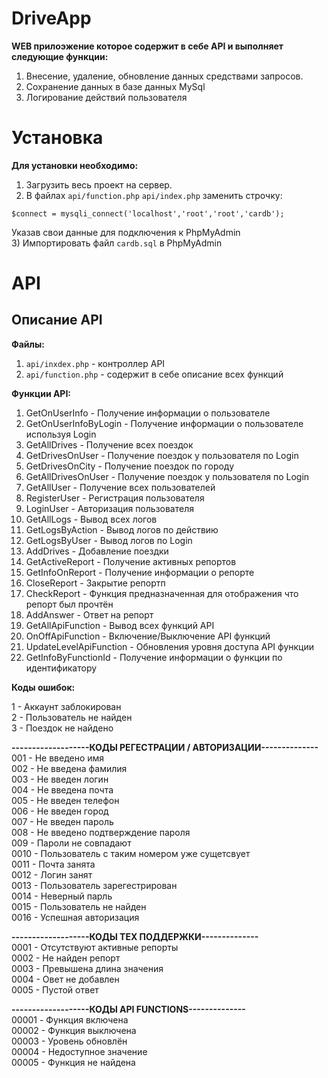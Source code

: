 # DriveApp
**WEB прилоэжение которое содержит в себе API и выполняет следующие функции:**
1) Внесение, удаление, обновление данных средствами запросов.
2) Сохранение данных в базе данных MySql
3) Логирование действий пользователя

# Установка
**Для установки необходимо:**
1) Загрузить весь проект на сервер.
1) В файлах `api/function.php` `api/index.php` заменить строчку:
```
$connect = mysqli_connect('localhost','root','root','cardb');
```
Указав свои данные для подключения к PhpMyAdmin </br>
3) Импортировать файл `cardb.sql` в PhpMyAdmin

# API

## Описание API

**Файлы:**
1) `api/inxdex.php` - контроллер API
2) `api/function.php` - содержит в себе описание всех функций

**Функции API:**
1) GetOnUserInfo - Получение информации о пользователе
2) GetOnUserInfoByLogin - Получение информации о пользователе используя Login
3) GetAllDrives - Получение всех поездок
4) GetDrivesOnUser - Получение поездок у пользователя по Login
5) GetDrivesOnCity - Получение поездок по городу
6) GetAllDrivesOnUser - Получение поездок у пользователя по Login
7) GetAllUser - Получение всех пользователей
8) RegisterUser - Регистрация пользователя
9) LoginUser - Авторизация пользователя
10) GetAllLogs - Вывод всех логов
11) GetLogsByAction - Вывод логов по действию
12) GetLogsByUser - Вывод логов по Login
13) AddDrives - Добавление поездки
14) GetActiveReport - Получение активных репортов
15) GetInfoOnReport - Получение информации о репорте
16) CloseReport - Закрытие репортп
17) CheckReport - Функция предназначенная для отображения что репорт был прочтён
18) AddAnswer - Ответ на репорт
19) GetAllApiFunction - Вывод всех функций API
20) OnOffApiFunction - Включение/Выключение API функций
21) UpdateLevelApiFunction - Обновления уровня доступа API функции
22) GetInfoByFunctionId - Получение информации о функции по идентификатору

**Коды ошибок:**

1 - Аккаунт заблокирован <br/>
2 - Пользователь не найден <br/>
3 - Поездок не найдено <br/>

**-------------------КОДЫ РЕГЕСТРАЦИИ / АВТОРИЗАЦИИ--------------** <br/>
001 - Не введено имя <br/>
002 - Не введена фамилия <br/>
003 - Не введен логин <br/>
004 - Не введена почта <br/>
005 - Не введен телефон <br/>
006 - Не введен город <br/>
007 - Не введен пароль <br/>
008 - Не введено подтверждение пароля <br/>
009 - Пароли не совпадают <br/>
0010 - Пользователь с таким номером уже сущетсвует <br/>
0011 - Почта занята <br/>
0012 - Логин занят <br/>
0013 - Пользователь зарегестрирован <br/>
0014 - Неверный парль <br/>
0015 - Пользователь не найден <br/>
0016 - Успешная авторизация <br/>

**-------------------КОДЫ ТЕХ ПОДДЕРЖКИ--------------** <br/>
0001 - Отсутствуют активные репорты <br/>
0002 - Не найден репорт <br/>
0003 - Превышена длина значения <br/>
0004 - Овет не добавлен <br/>
0005 - Пустой ответ <br/>

**-------------------КОДЫ API FUNCTIONS--------------** <br/>
00001 - Функция включена <br/>
00002 - Функция выключена <br/>
00003 - Уровень обновлён <br/>
00004 - Недоступное значение <br/>
00005 - Функция не найдена <br/>
